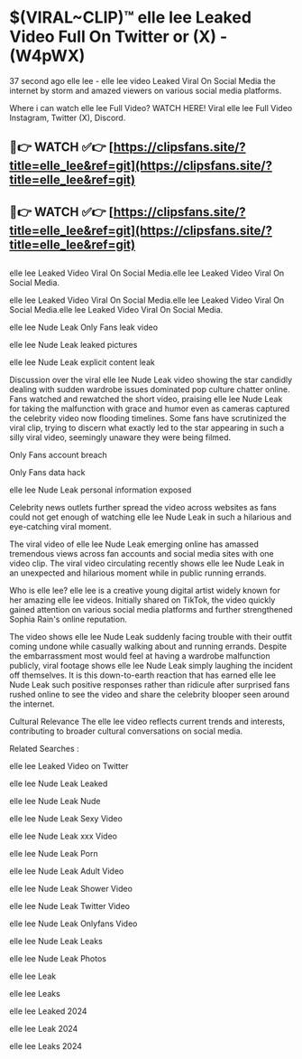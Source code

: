 # $(VIRAL~CLIP)™ elle lee Leaked Video Full On Twitter or (X) -(W4pWX)
37 second ago elle lee - elle lee video Leaked Viral On Social Media the internet by storm and amazed viewers on various social media platforms.

Where i can watch elle lee Full Video? WATCH HERE! Viral elle lee Full Video Instagram, Twitter (X), Discord.

## 🔴👉 WATCH ✅👉 [https://clipsfans.site/?title=elle_lee&ref=git](https://clipsfans.site/?title=elle_lee&ref=git)
## 🔴👉 WATCH ✅👉 [https://clipsfans.site/?title=elle_lee&ref=git](https://clipsfans.site/?title=elle_lee&ref=git)
##
elle lee Leaked Video Viral On Social Media.elle lee Leaked Video Viral On Social Media.

elle lee Leaked Video Viral On Social Media.elle lee Leaked Video Viral On Social Media.elle lee Leaked Video Viral On Social Media.

elle lee Nude Leak Only Fans leak video

elle lee Nude Leak leaked pictures

elle lee Nude Leak explicit content leak

Discussion over the viral elle lee Nude Leak video showing the star candidly dealing with sudden wardrobe issues dominated pop culture chatter online. Fans watched and rewatched the short video, praising elle lee Nude Leak for taking the malfunction with grace and humor even as cameras captured the celebrity video now flooding timelines. Some fans have scrutinized the viral clip, trying to discern what exactly led to the star appearing in such a silly viral video, seemingly unaware they were being filmed.


Only Fans account breach

Only Fans data hack

elle lee Nude Leak personal information exposed

Celebrity news outlets further spread the video across websites as fans could not get enough of watching elle lee Nude Leak in such a hilarious and eye-catching viral moment.


The viral video of elle lee Nude Leak emerging online has amassed tremendous views across fan accounts and social media sites with one video clip. The viral video circulating recently shows elle lee Nude Leak in an unexpected and hilarious moment while in public running errands.


Who is elle lee? elle lee is a creative young digital artist widely known for her amazing elle lee videos. Initially shared on TikTok, the video quickly gained attention on various social media platforms and further strengthened Sophia Rain's online reputation.

The video shows elle lee Nude Leak suddenly facing trouble with their outfit coming undone while casually walking about and running errands. Despite the embarrassment most would feel at having a wardrobe malfunction publicly, viral footage shows elle lee Nude Leak simply laughing the incident off themselves. It is this down-to-earth reaction that has earned elle lee Nude Leak such positive responses rather than ridicule after surprised fans rushed online to see the video and share the celebrity blooper seen around the internet.

Cultural Relevance The elle lee video reflects current trends and interests, contributing to broader cultural conversations on social media.

Related Searches :

elle lee Leaked Video on Twitter

elle lee Nude Leak Leaked

elle lee Nude Leak Nude

elle lee Nude Leak Sexy Video

elle lee Nude Leak xxx Video

elle lee Nude Leak Porn

elle lee Nude Leak Adult Video

elle lee Nude Leak Shower Video

elle lee Nude Leak Twitter Video

elle lee Nude Leak Onlyfans Video

elle lee Nude Leak Leaks

elle lee Nude Leak Photos

elle lee Leak

elle lee Leaks

elle lee Leaked 2024

elle lee Leak 2024

elle lee Leaks 2024
